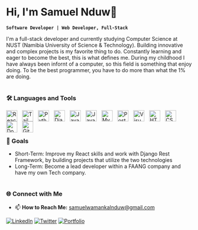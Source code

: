# Hi, I'm Samuel Nduw👋

**`Software Developer | Web Developer, Full-Stack`**

I'm a full-stack developer and currently studying Computer Science at NUST (Namibia University of Science & Technology). Building innovative and complex projects is my favorite thing to do. Constantly learning and eager to become the best, this is what defines me. During my childhood I have always been infornt of a computer, so this field is something that enjoy doing.
To be the best programmer, you have to do more than what the 1% are doing.

#

### 🛠️ Languages and Tools

<img align="left" alt="React" width="30px" src="https://cdn.jsdelivr.net/gh/devicons/devicon/icons/react/react-original.svg" style="padding-right:10px;" />
<img align="left" alt="Tailwindcss" width="30px" src="https://cdn.jsdelivr.net/gh/devicons/devicon/icons/tailwindcss/tailwindcss-original.svg" style="padding-right:10px;" />
<img align="left" alt="Python" width="30px" src="https://cdn.jsdelivr.net/gh/devicons/devicon/icons/python/python-original.svg" style="padding-right:10px;" />
<img align="left" alt="Django" width="30px" src="https://cdn.jsdelivr.net/gh/devicons/devicon/icons/django/django-plain.svg" style="padding-right:10px;" />
<img align="left" alt="Java" width="30px" src="https://cdn.jsdelivr.net/gh/devicons/devicon/icons/java/java-original.svg" style="padding-right:10px;" />
<img align="left" alt="JavaScript" width="30px" src="https://cdn.jsdelivr.net/gh/devicons/devicon/icons/javascript/javascript-original.svg" style="padding-right:10px;" />
<img align="left" alt="MySQL" width="30px" src="https://cdn.jsdelivr.net/gh/devicons/devicon/icons/mysql/mysql-original.svg" style="padding-right:10px;" />
<img align="left" alt="Postgresql" width="30px" src="https://cdn.jsdelivr.net/gh/devicons/devicon/icons/postgresql/postgresql-original.svg" style="padding-right:10px;" />
<img align="left" alt="Visual Studio Code" width="30px" src="https://cdn.jsdelivr.net/gh/devicons/devicon/icons/vscode/vscode-original.svg" style="padding-right:10px;" />
<img align="left" alt="HTML5" width="30px" src="https://cdn.jsdelivr.net/gh/devicons/devicon/icons/html5/html5-original.svg" style="padding-right:10px;" />
<img align="left" alt="CSS3" width="30px" src="https://cdn.jsdelivr.net/gh/devicons/devicon/icons/css3/css3-original.svg" style="padding-right:10px;" />
<img align="left" alt="Docker" width="30px" src="https://cdn.jsdelivr.net/gh/devicons/devicon/icons/docker/docker-original.svg" style="padding-right:10px;" />
<img align="left" alt="Git" width="30px" src="https://cdn.jsdelivr.net/gh/devicons/devicon/icons/git/git-original.svg" style="padding-right:10px;" />

<br />
<br />

#

### 🎯 Goals

- Short-Term: Improve my React skills and work with Django Rest Framework, by building projects that utilize the two technologies
- Long-Term: Become a lead developer within a FAANG company and have my own Tech company.

#

### 🌐 Connect with Me

- 📫 **How to Reach Me:** samuelwamankalnduw@gmail.com

[![LinkedIn](https://img.shields.io/badge/-LinkedIn-0077B5?style=flat&logo=linkedin&logoColor=white)](https://www.linkedin.com/in/samuel-nduw-53153126a/)
[![Twitter](https://img.shields.io/badge/-Twitter-1DA1F2?style=flat&logo=twitter&logoColor=white)](https://x.com/SamNduw)
[![Portfolio](https://img.shields.io/badge/-Portfolio-000000?style=flat&logo=globe&logoColor=white)](https://samuelnduw.netlify.app/)
